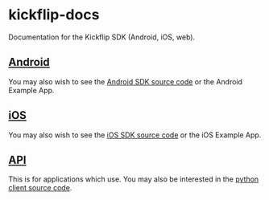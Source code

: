 kickflip-docs
=============

Documentation for the Kickflip SDK (Android, iOS, web).

## [Android](android/README.md)

You may also wish to see the [Android SDK source code](https://github.com/Kickflip/kickflip-android-sdk) or the Android Example App.

## [iOS](ios/README.md)

You may also wish to see the [iOS SDK source code](https://github.com/Kickflip/kickflip-ios-sdk) or the iOS Example App.

## [API](web/README.md)

This is for applications which use. You may also be interested in the [python client source code](http://github.com/Kickflip/python-kickflip).
